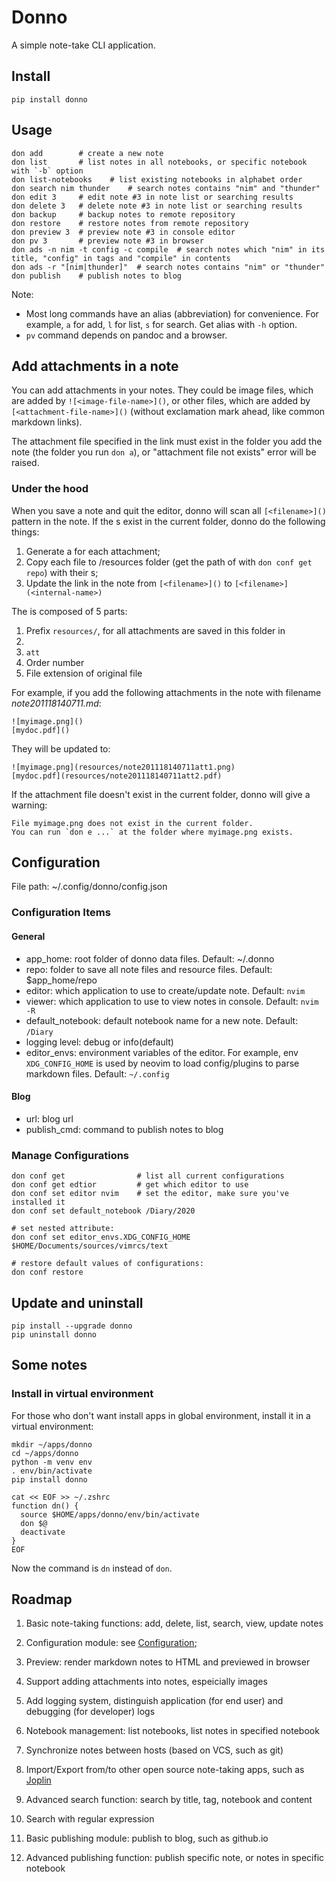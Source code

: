 # Donno

A simple note-take CLI application.

## Install

`pip install donno`

## Usage

```
don add        # create a new note
don list       # list notes in all notebooks, or specific notebook with `-b` option
don list-notebooks    # list existing notebooks in alphabet order
don search nim thunder    # search notes contains "nim" and "thunder"
don edit 3     # edit note #3 in note list or searching results
don delete 3   # delete note #3 in note list or searching results
don backup     # backup notes to remote repository
don restore    # restore notes from remote repository
don preview 3  # preview note #3 in console editor
don pv 3       # preview note #3 in browser
don ads -n nim -t config -c compile  # search notes which "nim" in its title, "config" in tags and "compile" in contents
don ads -r "[nim|thunder]"  # search notes contains "nim" or "thunder"
don publish    # publish notes to blog
```

Note:

* Most long commands have an alias (abbreviation) for convenience.
  For example, `a` for add, `l` for list, `s` for search.
  Get alias with `-h` option.
* `pv` command depends on pandoc and a browser.

## Add attachments in a note

You can add attachments in your notes.
They could be image files, which are added by `![<image-file-name>]()`,
or other files, which are added by  `[<attachment-file-name>]()`
(without exclamation mark ahead, like common markdown links).

The attachment file specified in the link must exist in the folder you add the
note (the folder you run `don a`),
or "attachment file not exists" error will be raised.

### Under the hood

When you save a note and quit the editor,
donno will scan all `[<filename>]()` pattern in the note.
If the <filename>s exist in the current folder,
donno do the following things:

1. Generate a <internal-name> for each attachment;
1. Copy each file to <notes-repo>/resources folder (get the path of
   <notes-repo> with `don conf get repo`)
   with their <internal-name>s;
1. Update the link in the note from `[<filename>]()` to `[<filename>](<internal-name>)`

The <internal-name> is composed of 5 parts:

1. Prefix `resources/`, for all attachments are saved in this folder in <notes-repo>
1. <note-name>
1. `att`
1. Order number
1. File extension of original file

For example, if you add the following attachments in the note with filename
*note201118140711.md*:
```
![myimage.png]()
[mydoc.pdf]()
```

They  will be updated to:
```
![myimage.png](resources/note201118140711att1.png)
[mydoc.pdf](resources/note201118140711att2.pdf)
```

If the attachment file doesn't exist in the current folder,
donno will give a warning:
```
File myimage.png does not exist in the current folder.
You can run `don e ...` at the folder where myimage.png exists.
```

## Configuration

File path: ~/.config/donno/config.json

### Configuration Items

#### General

* app_home: root folder of donno data files. Default: ~/.donno
* repo: folder to save all note files and resource files. Default: $app_home/repo
* editor: which application to use to create/update note. Default: `nvim`
* viewer: which application to use to view notes in console. Default: `nvim -R`
* default_notebook: default notebook name for a new note. Default: `/Diary`
* logging level: debug or info(default)
* editor_envs: environment variables of the editor. For example,
  env `XDG_CONFIG_HOME` is used by neovim to load config/plugins to parse markdown files.
  Default: `~/.config`

#### Blog

* url: blog url
* publish_cmd: command to publish notes to blog

### Manage Configurations

```
don conf get                # list all current configurations
don conf get edtior         # get which editor to use
don conf set editor nvim    # set the editor, make sure you've installed it
don conf set default_notebook /Diary/2020

# set nested attribute:
don conf set editor_envs.XDG_CONFIG_HOME $HOME/Documents/sources/vimrcs/text

# restore default values of configurations:
don conf restore
```

## Update and uninstall

```
pip install --upgrade donno
pip uninstall donno
```

## Some notes

### Install in virtual environment

For those who don't want install apps in global environment,
install it in a virtual environment:
```
mkdir ~/apps/donno
cd ~/apps/donno
python -m venv env
. env/bin/activate
pip install donno

cat << EOF >> ~/.zshrc
function dn() {
  source $HOME/apps/donno/env/bin/activate
  don $@
  deactivate
}
EOF
```

Now the command is `dn` instead of `don`.

## Roadmap

1. Basic note-taking functions: add, delete, list, search, view, update notes

1. Configuration module: see [Configuration](#configuration);

1. Preview: render markdown notes to HTML and previewed in browser

1. Support adding attachments into notes, espeicially images

1. Add logging system, distinguish application (for end user) and debugging (for developer) logs

1. Notebook management: list notebooks, list notes in specified notebook

1. Synchronize notes between hosts (based on VCS, such as git)

1. Import/Export from/to other open source note-taking apps, such as [Joplin](https://joplinapp.org/)

1. Advanced search function: search by title, tag, notebook and content

1. Search with regular expression

1. Basic publishing module: publish to blog, such as github.io

1. Advanced publishing function: publish specific note, or notes in specific notebook

